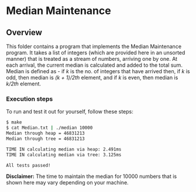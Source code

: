 # Median Maintenance

## Overview

This folder contains a program that implements the Median Maintenance program.
It takes a list of integers (which are provided here in an unsorted manner)
that is treated as a stream of numbers, arriving one by one. At each arrival,
the current median is calculated and added to the total sum. Median is defined
as - if _k_ is the no. of integers that have arrived then, if _k_ is odd, then
median is _(k + 1)/2th_ element, and if _k_ is even, then median is _k/2th_
element.

### Execution steps

To run and test it out for yourself, follow these steps:

```bash
$ make
$ cat Median.txt | ./median 10000
Median through heap = 46831213
Median through tree = 46831213

TIME IN calculating median via heap: 2.491ms
TIME IN calculating median via tree: 3.125ms

All tests passed!
```

**Disclaimer:** The time to maintain the median for 10000 numbers that is shown
here may vary depending on your machine.


